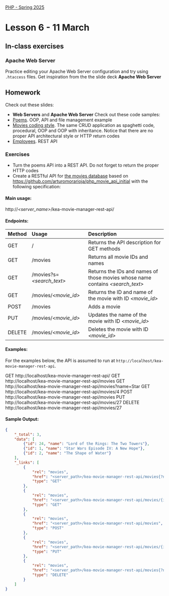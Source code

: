 [PHP - Spring 2025](https://github.com/arturomorarioja-kea/WD_PHP_F25/blob/main/README.md)

# Lesson 6 - 11 March

## In-class exercises

### Apache Web Server
Practice editing your Apache Web Server configuration and try using `.htaccess` files. Get inspiration from the the slide deck **Apache Web Server**

## Homework
Check out these slides:
- **Web Servers** and **Apache Web Server**
Check out these code samples:
- [Poems](https://github.com/arturomorarioja/php_oop_poems). OOP, API and file management example
- [Movies coding style](https://github.com/arturomorarioja/php_movies_coding_style). The same CRUD application as spaghetti code, procedural, OOP and OOP with inheritance. Notice that there are no proper API architectural style or HTTP return codes
- [Employees](https://github.com/arturomorarioja/php_employees_rest_api). REST API

### Exercises
- Turn the poems API into a REST API. Do not forget to return the proper HTTP codes
- Create a RESTful API for [the movies database](https://github.com/arturomorarioja-kea/WD_PHP_F25/blob/main/Lesson06/movies.sql) based on https://github.com/arturomorarioja/php_movie_api_initial with the following specification:
  
#### Main usage:

http://_<server_name>_/kea-movie-manager-rest-api/_<endpoint>_

#### Endpoints:

| Method | Usage        | Description                         |
| ------ |:------------ |:----------------------------------- |
| GET    |/    | Returns the API description for GET methods     |
| GET    |/movies    | Returns all movie IDs and names     |
| GET    |/movies?s=_<search_text>_ | Returns the IDs and names of those movies whose name contains _<search_text>_ |
| GET    |/movies/_<movie_id>_ | Returns the ID and name of the movie with ID _<movie_id>_ |
| POST   |/movies | Adds a movie |
| PUT    |/movies/_<movie_id>_ | Updates the name of the movie with ID _<movie_id>_ |
| DELETE    |/movies/_<movie_id>_ | Deletes the movie with ID _<movie_id>_ |

#### Examples:
For the examples below, the API is assumed to run at `http://localhost/kea-movie-manager-rest-api`.

GET http://localhost/kea-movie-manager-rest-api/
GET http://localhost/kea-movie-manager-rest-api/movies
GET http://localhost/kea-movie-manager-rest-api/movies?name=Star
GET http://localhost/kea-movie-manager-rest-api/movies/4
POST http://localhost/kea-movie-manager-rest-api/movies
PUT http://localhost/kea-movie-manager-rest-api/movies/27
DELETE http://localhost/kea-movie-manager-rest-api/movies/27

#### Sample Output:

```json
{
    "_total": 3,
    "data": [
        {"id": 24, "name": "Lord of the Rings: The Two Towers"},
        {"id": 1, "name": "Star Wars Episode IV: A New Hope"},
        {"id": 2, "name": "The Shape of Water"}
    ],
    "_links": [
        {
            "rel": "movies",
            "href": "<server_path>/kea-movie-manager-rest-api/movies{?name=}",
            "type": "GET"
        },
        {
            "rel": "movies",
            "href": "<server_path>/kea-movie-manager-rest-api/movies/{id}",
            "type": "GET"
        },
        {
            "rel": "movies",
            "href": "<server_path>/kea-movie-manager-rest-api/movies",
            "type": "POST"
        },
        {
            "rel": "movies",
            "href": "<server_path>/kea-movie-manager-rest-api/movies/{id}",
            "type": "PUT"
        },
        {
            "rel": "movies",
            "href": "<server_path>/kea-movie-manager-rest-api/movies{?name=}",
            "type": "DELETE"
        }
    ]
}
```
